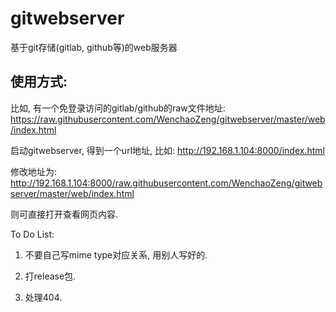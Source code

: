 # gitwebserver

基于git存储(gitlab, github等)的web服务器

## 使用方式:

比如, 有一个免登录访问的gitlab/github的raw文件地址: https://raw.githubusercontent.com/WenchaoZeng/gitwebserver/master/web/index.html

启动gitwebserver, 得到一个url地址, 比如: http://192.168.1.104:8000/index.html

修改地址为: http://192.168.1.104:8000/raw.githubusercontent.com/WenchaoZeng/gitwebserver/master/web/index.html

则可直接打开查看网页内容.

To Do List:

1. 不要自己写mime type对应关系, 用别人写好的. 

2. 打release包.

3. 处理404.